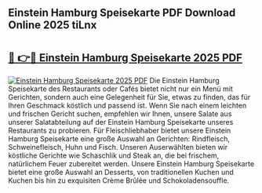 ## Einstein Hamburg Speisekarte PDF Download Online 2025 tiLnx

# <h2><a href="http://gc5ken.nevu.top/?p=Einstein+Hamburg+Speisekarte">🔗 👉🔴 Einstein Hamburg Speisekarte 2025 PDF</a></h2>

[![Einstein Hamburg Speisekarte 2025 PDF](https://i.imgur.com/dBaPXMq.png)](http://gc5ken.nevu.top/?p=Einstein+Hamburg+Speisekarte)
Die Einstein Hamburg Speisekarte des Restaurants oder Cafés bietet nicht nur ein Menü mit Gerichten, sondern auch eine Gelegenheit für Sie, etwas zu finden, das für Ihren Geschmack köstlich und passend ist. Wenn Sie nach einem leichten und frischen Gericht suchen, empfehlen wir Ihnen, unsere Salate aus unserer Salatabteilung auf der Einstein Hamburg Speisekarte unseres Restaurants zu probieren. Für Fleischliebhaber bietet unsere Einstein Hamburg Speisekarte eine große Auswahl an Gerichten: Rindfleisch, Schweinefleisch, Huhn und Fisch. Unseren Auserwählten bieten wir köstliche Gerichte wie Schaschlik und Steak an, die bei frischem, natürlichem Feuer zubereitet werden. Unsere Einstein Hamburg Speisekarte bietet eine große Auswahl an Desserts, von traditionellen Kuchen und Kuchen bis hin zu exquisiten Crème Brûlée und Schokoladensouffle.
